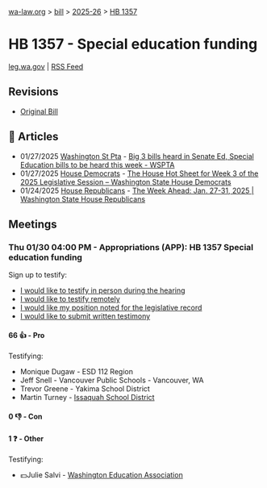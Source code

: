 [wa-law.org](/) > [bill](/bill/) > [2025-26](/bill/2025-26/) > [HB 1357](/bill/2025-26/hb/1357/)

# HB 1357 - Special education funding
[leg.wa.gov](https://app.leg.wa.gov/billsummary?BillNumber=1357&Year=2025&Initiative=false) | [RSS Feed](./rss.xml)

## Revisions
* [Original Bill](1/)

## 📰 Articles
* 01/27/2025 [Washington St Pta](/org/washington_st_pta/) - [Big 3 bills heard in Senate Ed, Special Education bills to be heard this week - WSPTA](https://www.wastatepta.org/2025session-week3/#:~:text=HB%201357)
* 01/27/2025 [House Democrats](/org/house_democrats/) - [The House Hot Sheet for Week 3 of the 2025 Legislative Session – Washington State House Democrats](https://housedemocrats.wa.gov/blog/2025/01/27/the-house-hot-sheet-for-week-3-of-the-2025-legislative-session/#:~:text=HB%201357)
* 01/24/2025 [House Republicans](/org/house_republicans/) - [The Week Ahead: Jan. 27-31, 2025 | Washington State House Republicans](https://houserepublicans.wa.gov/week/the-week-ahead-jan-27-31-2025/#:~:text=HB%201357)

## Meetings
### Thu 01/30 04:00 PM - Appropriations (APP): HB 1357 Special education funding
Sign up to testify:
* [I would like to testify in person during the hearing](https://app.leg.wa.gov/csi/Testifier/Add?chamber=House&mId=32569&aId=162034&caId=25161&tId=1)
* [I would like to testify remotely](https://app.leg.wa.gov/csi/Testifier/Add?chamber=House&mId=32569&aId=162034&caId=25161&tId=2)
* [I would like my position noted for the legislative record](https://app.leg.wa.gov/csi/Testifier/Add?chamber=House&mId=32569&aId=162034&caId=25161&tId=3)
* [I would like to submit written testimony](https://app.leg.wa.gov/csi/Testifier/Add?chamber=House&mId=32569&aId=162034&caId=25161&tId=4)

#### 66 👍 - Pro
Testifying:
* Monique Dugaw - ESD 112 Region
* Jeff Snell - Vancouver Public Schools - Vancouver, WA
* Trevor Greene - Yakima School District
* Martin Turney - [Issaquah School District](/org/issaquah_school_district/)

#### 0 👎 - Con

#### 1 ❓ - Other
Testifying:
* 💵Julie Salvi - [Washington Education Association](/org/washington_education_association/)
